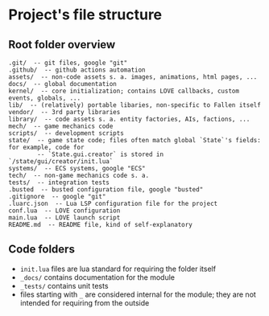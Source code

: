 # Project's file structure

## Root folder overview

```
.git/  -- git files, google "git"
.github/  -- github actions automation
assets/  -- non-code assets s. a. images, animations, html pages, ...
docs/  -- global documentation
kernel/  -- core initialization; contains LOVE callbacks, custom events, globals, ...
lib/  -- (relatively) portable libaries, non-specific to Fallen itself
vendor/  -- 3rd party libraries
library/  -- code assets s. a. entity factories, AIs, factions, ...
mech/  -- game mechanics code
scripts/  -- development scripts
state/  -- game state code; files often match global `State`'s fields: for example, code for
        -- `State.gui.creator` is stored in `/state/gui/creator/init.lua`
systems/  -- ECS systems, google "ECS"
tech/  -- non-game mechanics code s. a. 
tests/  -- integration tests
.busted  -- busted configuration file, google "busted"
.gitignore  -- google "git"
.luarc.json  -- Lua LSP configuration file for the project
conf.lua  -- LOVE configuration
main.lua  -- LOVE launch script
README.md  -- README file, kind of self-explanatory
```

## Code folders

- `init.lua` files are lua standard for requiring the folder itself
- `_docs/` contains documentation for the module
- `_tests/` contains unit tests
- files starting with `_` are considered internal for the module; they are not intended for requiring from the outside
